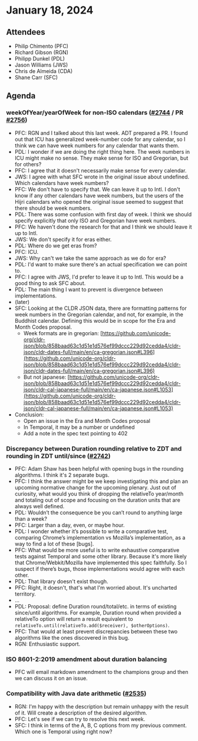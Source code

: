 # January 18, 2024

## Attendees
- Philip Chimento (PFC)
- Richard Gibson (RGN)
- Philipp Dunkel (PDL)
- Jason Williams (JWS)
- Chris de Almeida (CDA)
- Shane Carr (SFC)

## Agenda

### weekOfYear/yearOfWeek for non-ISO calendars ([#2744](https://github.com/tc39/proposal-temporal/issues/2744) / PR [#2756](https://github.com/tc39/proposal-temporal/pull/2756))
- PFC: RGN and I talked about this last week. ADT prepared a PR. I found out that ICU has generalized week-number code for any calendar, so I think we can have week numbers for any calendar that wants them.
- PDL: I wonder if we are doing the right thing here. The week numbers in ICU might make no sense. They make sense for ISO and Gregorian, but for others?
- PFC: I agree that it doesn't necessarily make sense for every calendar.
- JWS: I agree with what SFC wrote in the original issue about undefined. Which calendars have week numbers?
- PFC: We don't have to specify that. We can leave it up to Intl. I don't know if any other calendars have week numbers, but the users of the Hijri calendars who opened the original issue seemed to suggest that there should be week numbers.
- PDL: There was some confusion with first day of week. I think we should specify explicitly that only ISO and Gregorian have week numbers.
- PFC: We haven't done the research for that and I think we should leave it up to Intl.
- JWS: We don't specify it for eras either.
- PDL: Where do we get eras from?
- PFC: ICU.
- JWS: Why can't we take the same approach as we do for era?
- PDL: I'd want to make sure there's an actual specification we can point to.
- PFC: I agree with JWS, I'd prefer to leave it up to Intl. This would be a good thing to ask SFC about.
- PDL: The main thing I want to prevent is divergence between implementations.
- (later)
- SFC: Looking at the CLDR JSON data, there are formatting patterns for week numbers in the Gregorian calendar, and not, for example, in the Buddhist calendar. Defining this would be in scope for the Era and Month Codes proposal.
    - Week formats are in gregorian: [https://github.com/unicode-org/cldr-json/blob/858baad63c1d51e1d576ef99dccc229d92cedda4/cldr-json/cldr-dates-full/main/en/ca-gregorian.json#L396](https://github.com/unicode-org/cldr-json/blob/858baad63c1d51e1d576ef99dccc229d92cedda4/cldr-json/cldr-dates-full/main/en/ca-gregorian.json#L396)
    - But not japanese: [https://github.com/unicode-org/cldr-json/blob/858baad63c1d51e1d576ef99dccc229d92cedda4/cldr-json/cldr-cal-japanese-full/main/en/ca-japanese.json#L1053](https://github.com/unicode-org/cldr-json/blob/858baad63c1d51e1d576ef99dccc229d92cedda4/cldr-json/cldr-cal-japanese-full/main/en/ca-japanese.json#L1053)
- Conclusion:
    - Open an issue in the Era and Month Codes proposal
    - In Temporal, it may be a number or undefined
    - Add a note in the spec text pointing to 402

### Discrepancy between Duration rounding relative to ZDT and rounding in ZDT until/since ([#2742](https://github.com/tc39/proposal-temporal/issues/2742))
- PFC: Adam Shaw has been helpful with opening bugs in the rounding algorithms. I think it's 2 separate bugs.
- PFC: I think the answer might be we keep investigating this and plan an upcoming normative change for the upcoming plenary. Just out of curiosity, what would you think of dropping the relativeTo year/month and totaling out of scope and focusing on the duration units that are always well defined.
- PDL: Wouldn’t the consequence be you can’t round to anything large than a week?
- PFC: Larger than a day, even, or maybe hour.
- PDL: I wonder whether it’s possible to write a comparative test, comparing Chrome’s implementation vs Mozilla’s implementation, as a way to find a lot of these [bugs].
- PFC: What would be more useful is to write exhaustive comparative tests against Temporal and some other library. Because it's more likely that Chrome/Webkit/Mozilla have implemented this spec faithfully. So I suspect if there’s bugs, those implementations would agree with each other.
- PDL: That library doesn't exist though.
- PFC: Right, it doesn't, that's what I'm worried about. It's uncharted territory.
- …
- PDL: Proposal: define Duration round/total/etc. in terms of existing since/until algorithms. For example, Duration round when provided a relativeTo option will return a result equivalent to ``relativeTo.until(relativeTo.add($receiver), $otherOptions)``.
- PFC: That would at least prevent discrepancies between these two algorithms like the ones discovered in this bug.
- RGN: Enthusiastic support.

### ISO 8601-2:2019 amendment about duration balancing
- PFC will email markdown amendment to the champions group and then we can discuss it on an issue.

### Compatibility with Java date arithmetic ([#2535](https://github.com/tc39/proposal-temporal/issues/2535))
- RGN: I'm happy with the description but remain unhappy with the result of it. Will create a description of the desired algorithm.
- PFC: Let's see if we can try to resolve this next week.
- SFC: I think in terms of the A, B, C options from my previous comment. Which one is Temporal using right now?
